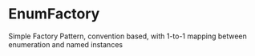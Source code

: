 # EnumFactory
Simple Factory Pattern, convention based, with 1-to-1 mapping between enumeration and named instances
